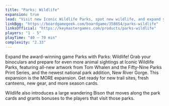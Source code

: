 ```yaml
---
title: "Parks: Wildlife"
expansion: true
lead: "Visit new Iconic Wildlife Parks, spot new wildlife, and expand your PARKS experience."
linkBgg: "https://boardgamegeek.com/boardgame/358854/parks-wildlife"
linksOfficial: "https://keymastergames.com/products/parks-wildlife"
players: "1 - 5"
playTime: "40 – 70 min"
complexity: "2.33"
---
```


Expand the award-winning game Parks with Parks: Wildlife! Grab your binoculars and prepare for even more animal sightings at Iconic Wildlife Parks, featuring all-new artwork from Tom Whalen and the Fifty-Nine Parks Print Series, and the newest national park addition, New River Gorge. This expansion is the MORE expansion. Get ready for new trail sites, fresh canteens, new gear, and more season cards.

Wildlife also introduces a large wandering Bison that moves along the park cards and grants bonuses to the players that visit those parks.
